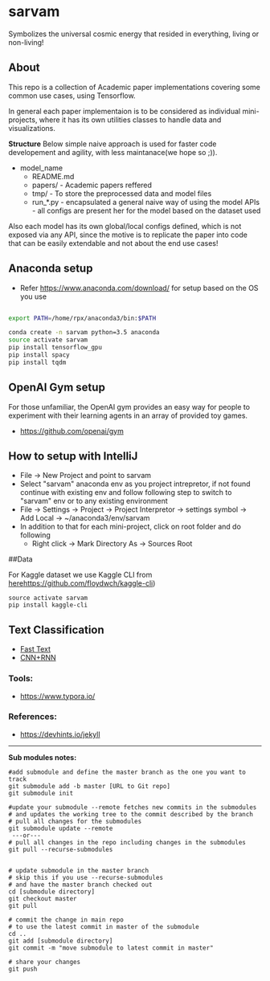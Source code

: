 # sarvam
Symbolizes the universal cosmic energy that resided in everything, living or non-living!


## About
This repo is a collection of Academic paper implementations covering some 
common use cases, using Tensorflow.

In general each paper implementaion is to be considered as individual mini-projects,
where it has its own utilities classes to handle data and visualizations.

**Structure**
Below simple naive approach is used for faster code developement and agility, with
less maintanace(we hope so ;)).
- model_name
    - README.md 
    - papers/ - Academic papers reffered
    - tmp/ - To store the preprocessed data and model files
    - run_*.py - encapsulated a general naive way of using the model APIs
             - all configs are present her for the model based on the dataset used

Also each model has its own global/local configs defined, which is not exposed via any API,
since the motive is to replicate the paper into code that can be easily extendable and not 
about the end use cases!

## Anaconda setup
- Refer https://www.anaconda.com/download/ for setup based on the OS you use
```bash

export PATH=/home/rpx/anaconda3/bin:$PATH

conda create -n sarvam python=3.5 anaconda
source activate sarvam
pip install tensorflow_gpu
pip install spacy
pip install tqdm

```

## OpenAI Gym setup
For those unfamiliar, the OpenAI gym provides an easy way for people to experiment 
with their learning agents in an array of provided toy games.
- https://github.com/openai/gym

## How to setup with IntelliJ
- File -> New Project and point to sarvam
- Select "sarvam" anaconda env as you project intrepretor, if not found 
continue with existing env and follow following step to switch to "sarvam" 
env or to any existing environment
- File -> Settings -> Project -> Project Interpretor -> settings symbol ->
    Add Local -> ~/anaconda3/env/sarvam
- In addition to that for each mini-project, click on root folder and do following
    - Right click -> Mark Directory As -> Sources Root
    
##Data

For Kaggle dataset we use Kaggle CLI from [here]()https://github.com/floydwch/kaggle-cli)

```
source activate sarvam
pip install kaggle-cli
```
    
    
## Text Classification
- [Fast Text](text_classification/fast_text)
- [CNN+RNN](text_classification/cnn_rnn)


### Tools:
- https://www.typora.io/

### References:
- https://devhints.io/jekyll

-------------------------------------------------------------------------------------------------------
**Sub modules notes:**

```commandline
#add submodule and define the master branch as the one you want to track  
git submodule add -b master [URL to Git repo]     
git submodule init

#update your submodule --remote fetches new commits in the submodules 
# and updates the working tree to the commit described by the branch  
# pull all changes for the submodules
git submodule update --remote
 ---or---
# pull all changes in the repo including changes in the submodules
git pull --recurse-submodules


# update submodule in the master branch
# skip this if you use --recurse-submodules
# and have the master branch checked out
cd [submodule directory]
git checkout master
git pull

# commit the change in main repo
# to use the latest commit in master of the submodule
cd ..
git add [submodule directory]
git commit -m "move submodule to latest commit in master"

# share your changes
git push
``` 
